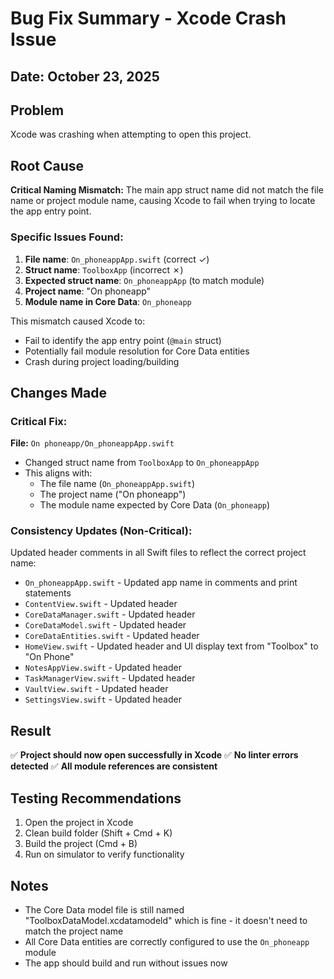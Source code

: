 # Bug Fix Summary - Xcode Crash Issue

## Date: October 23, 2025

## Problem
Xcode was crashing when attempting to open this project.

## Root Cause
**Critical Naming Mismatch:** The main app struct name did not match the file name or project module name, causing Xcode to fail when trying to locate the app entry point.

### Specific Issues Found:
1. **File name**: `On_phoneappApp.swift` (correct ✓)
2. **Struct name**: `ToolboxApp` (incorrect ✗)
3. **Expected struct name**: `On_phoneappApp` (to match module)
4. **Project name**: "On phoneapp"
5. **Module name in Core Data**: `On_phoneapp`

This mismatch caused Xcode to:
- Fail to identify the app entry point (`@main` struct)
- Potentially fail module resolution for Core Data entities
- Crash during project loading/building

## Changes Made

### Critical Fix:
**File:** `On phoneapp/On_phoneappApp.swift`
- Changed struct name from `ToolboxApp` to `On_phoneappApp`
- This aligns with:
  - The file name (`On_phoneappApp.swift`)
  - The project name ("On phoneapp")
  - The module name expected by Core Data (`On_phoneapp`)

### Consistency Updates (Non-Critical):
Updated header comments in all Swift files to reflect the correct project name:
- `On_phoneappApp.swift` - Updated app name in comments and print statements
- `ContentView.swift` - Updated header
- `CoreDataManager.swift` - Updated header
- `CoreDataModel.swift` - Updated header
- `CoreDataEntities.swift` - Updated header
- `HomeView.swift` - Updated header and UI display text from "Toolbox" to "On Phone"
- `NotesAppView.swift` - Updated header
- `TaskManagerView.swift` - Updated header
- `VaultView.swift` - Updated header
- `SettingsView.swift` - Updated header

## Result
✅ **Project should now open successfully in Xcode**
✅ **No linter errors detected**
✅ **All module references are consistent**

## Testing Recommendations
1. Open the project in Xcode
2. Clean build folder (Shift + Cmd + K)
3. Build the project (Cmd + B)
4. Run on simulator to verify functionality

## Notes
- The Core Data model file is still named "ToolboxDataModel.xcdatamodeld" which is fine - it doesn't need to match the project name
- All Core Data entities are correctly configured to use the `On_phoneapp` module
- The app should build and run without issues now

